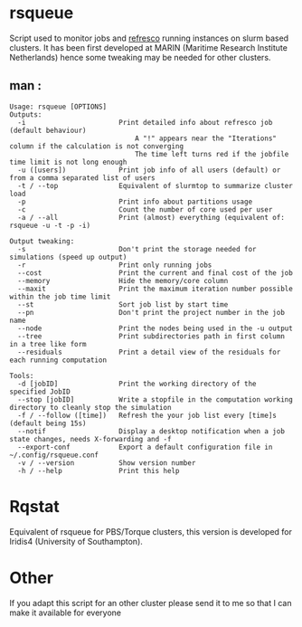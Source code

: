 # rsqueue
Script used to monitor jobs and [refresco](http://www.refresco.org) running instances on slurm based clusters.
It has been first developed at MARIN (Maritime Research Institute Netherlands) hence some tweaking may be needed for other clusters.

## man : 
```
Usage: rsqueue [OPTIONS]
Outputs:
  -i                       Print detailed info about refresco job (default behaviour)
                               A "!" appears near the "Iterations" column if the calculation is not converging
                               The time left turns red if the jobfile time limit is not long enough
  -u ([users])             Print job info of all users (default) or from a comma separated list of users
  -t / --top               Equivalent of slurmtop to summarize cluster load
  -p                       Print info about partitions usage
  -c                       Count the number of core used per user 
  -a / --all               Print (almost) everything (equivalent of: rsqueue -u -t -p -i)

Output tweaking:
  -s                       Don't print the storage needed for simulations (speed up output)
  -r                       Print only running jobs
  --cost                   Print the current and final cost of the job 
  --memory                 Hide the memory/core column
  --maxit                  Print the maximum iteration number possible within the job time limit
  --st                     Sort job list by start time
  --pn                     Don't print the project number in the job name
  --node                   Print the nodes being used in the -u output
  --tree                   Print subdirectories path in first column in a tree like form
  --residuals              Print a detail view of the residuals for each running computation

Tools:
  -d [jobID]               Print the working directory of the specified JobID
  --stop [jobID]           Write a stopfile in the computation working directory to cleanly stop the simulation
  -f / --follow ([time])   Refresh the your job list every [time]s (default being 15s)
  --notif                  Display a desktop notification when a job state changes, needs X-forwarding and -f
  --export-conf            Export a default configuration file in ~/.config/rsqueue.conf
  -v / --version           Show version number
  -h / --help              Print this help
```



# Rqstat

Equivalent of rsqueue for PBS/Torque clusters, this version is developed for Iridis4 (University of Southampton).

# Other
If you adapt this script for an other cluster please send it to me so that I can make it available for everyone
